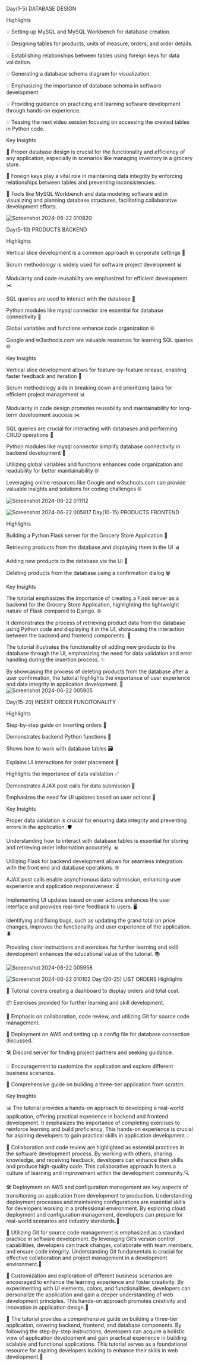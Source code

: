 Day(1-5) DATABASE DESIGN

Highlights

💡 Setting up MySQL and MySQL Workbench for database creation.

💡 Designing tables for products, units of measure, orders, and order details.

💡 Establishing relationships between tables using foreign keys for data validation.

💡 Generating a database schema diagram for visualization.

💡 Emphasizing the importance of database schema in software development.

💡 Providing guidance on practicing and learning software development through hands-on experience.

💡 Teasing the next video session focusing on accessing the created tables in Python code.


Key Insights

🧠 Proper database design is crucial for the functionality and efficiency of any application, especially in scenarios like managing inventory in a grocery store.

🧠 Foreign keys play a vital role in maintaining data integrity by enforcing relationships between tables and preventing inconsistencies.

🧠 Tools like MySQL Workbench and data modeling software aid in visualizing and planning database structures, facilitating collaborative development efforts.

![Screenshot 2024-06-22 010820](https://github.com/ankur182/Grocery-Store-Application/assets/98750453/a263ead5-c682-40ae-bd2c-a6a09c1f068f)

Day(5-10) PRODUCTS BACKEND

Highlights

Vertical slice development is a common approach in corporate settings 🔄

Scrum methodology is widely used for software project development 📊

Modularity and code reusability are emphasized for efficient development ✂️

SQL queries are used to interact with the database 📁

Python modules like mysql connector are essential for database connectivity 🐍

Global variables and functions enhance code organization 🌐

Google and w3schools.com are valuable resources for learning SQL queries 🌐

Key Insights

Vertical slice development allows for feature-by-feature release, enabling faster feedback and iteration 🔄

Scrum methodology aids in breaking down and prioritizing tasks for efficient project management 📊

Modularity in code design promotes reusability and maintainability for long-term development success ✂️

SQL queries are crucial for interacting with databases and performing CRUD operations 📁

Python modules like mysql connector simplify database connectivity in backend development 🐍

Utilizing global variables and functions enhances code organization and readability for better maintainability 🌐

Leveraging online resources like Google and w3schools.com can provide valuable insights and solutions for coding challenges 🌐

![Screenshot 2024-06-22 011112](https://github.com/ankur182/Grocery-Store-Application/assets/98750453/197a0b0f-0da4-4d53-88b4-26871c415f41)

![Screenshot 2024-06-22 005817](https://github.com/ankur182/Grocery-Store-Application/assets/98750453/2678116f-fab2-4804-8edc-c239236cb417)
Day(10-15) PRODUCTS FRONTEND


Highlights

Building a Python Flask server for the Grocery Store Application 🐍

Retrieving products from the database and displaying them in the UI 📊

Adding new products to the database via the UI 🛒

Deleting products from the database using a confirmation dialog 🗑️

Key Insights

The tutorial emphasizes the importance of creating a Flask server as a backend for the Grocery Store Application, highlighting the lightweight nature of Flask compared to Django. 🌐

It demonstrates the process of retrieving product data from the database using Python code and displaying it in the UI, showcasing the interaction between the backend and frontend components. 🔄

The tutorial illustrates the functionality of adding new products to the database through the UI, emphasizing the need for data validation and error handling during the insertion process. ✨

By showcasing the process of deleting products from the database after a user confirmation, the tutorial highlights the importance of user experience and data integrity in application development. 🚫
![Screenshot 2024-06-22 005905](https://github.com/ankur182/Grocery-Store-Application/assets/98750453/36369756-77e8-4592-8034-910a4a2b7b49)

Day(15-20) INSERT ORDER FUNCITONALITY


Highlights

Step-by-step guide on inserting orders 📝

Demonstrates backend Python functions 🐍

Shows how to work with database tables 🗃️

Explains UI interactions for order placement 🛒

Highlights the importance of data validation ✅

Demonstrates AJAX post calls for data submission 📡

Emphasizes the need for UI updates based on user actions 🔄


Key Insights

Proper data validation is crucial for ensuring data integrity and preventing errors in the application. 🛡️

Understanding how to interact with database tables is essential for storing and retrieving order information accurately. 📊

Utilizing Flask for backend development allows for seamless integration with the front end and database operations. 🌐

AJAX post calls enable asynchronous data submission, enhancing user experience and application responsiveness. ⏳

Implementing UI updates based on user actions enhances the user interface and provides real-time feedback to users. 🖥️

Identifying and fixing bugs, such as updating the grand total on price changes, improves the functionality and user experience of the application. 🪲

Providing clear instructions and exercises for further learning and skill development enhances the educational value of the tutorial. 📚

![Screenshot 2024-06-22 005958](https://github.com/ankur182/Grocery-Store-Application/assets/98750453/0874e056-5496-490d-84eb-3978864d6f85)

![Screenshot 2024-06-22 010102](https://github.com/ankur182/Grocery-Store-Application/assets/98750453/2058165a-98a8-4142-87d2-3498d1f63112)
Day (20-25) LIST ORDERS
Highlights

🛒 Tutorial covers creating a dashboard to display orders and total cost.

📦 Exercises provided for further learning and skill development.

🧩 Emphasis on collaboration, code review, and utilizing Git for source code management.

🚀 Deployment on AWS and setting up a config file for database connection discussed.

🛠 Discord server for finding project partners and seeking guidance.

💡 Encouragement to customize the application and explore different business scenarios.

🌟 Comprehensive guide on building a three-tier application from scratch.

Key Insights

📊 The tutorial provides a hands-on approach to developing a real-world application, offering practical experience in backend and frontend development. It emphasizes the importance of completing exercises to 
reinforce learning and build proficiency. This hands-on experience is crucial for aspiring developers to gain practical skills in application development.💡

🤝 Collaboration and code review are highlighted as essential practices in the software development process. By working with others, sharing knowledge, and receiving feedback, developers can enhance their 
skills and produce high-quality code. This collaborative approach fosters a culture of learning and improvement within the development community.🔍

🛠 Deployment on AWS and configuration management are key aspects of transitioning an application from development to production. Understanding deployment processes and maintaining configurations are essential 
skills for developers working in a professional environment. By exploring cloud deployment and configuration management, developers can prepare for real-world scenarios and industry standards.🚀

📝 Utilizing Git for source code management is emphasized as a standard practice in software development. By leveraging Git’s version control capabilities, developers can track changes, collaborate with team 
members, and ensure code integrity. Understanding Git fundamentals is crucial for effective collaboration and project management in a development environment.🔗

📱 Customization and exploration of different business scenarios are encouraged to enhance the learning experience and foster creativity. By experimenting with UI elements, colors, and functionalities, 
developers can personalize the application and gain a deeper understanding of web development principles. This hands-on approach promotes creativity and innovation in application design.🎨

🚀 The tutorial provides a comprehensive guide on building a three-tier application, covering backend, frontend, and database components. By following the step-by-step instructions, developers can acquire a 
holistic view of application development and gain practical experience in building scalable and functional applications. This tutorial serves as a foundational resource for aspiring developers looking to enhance 
their skills in web development.🌟



